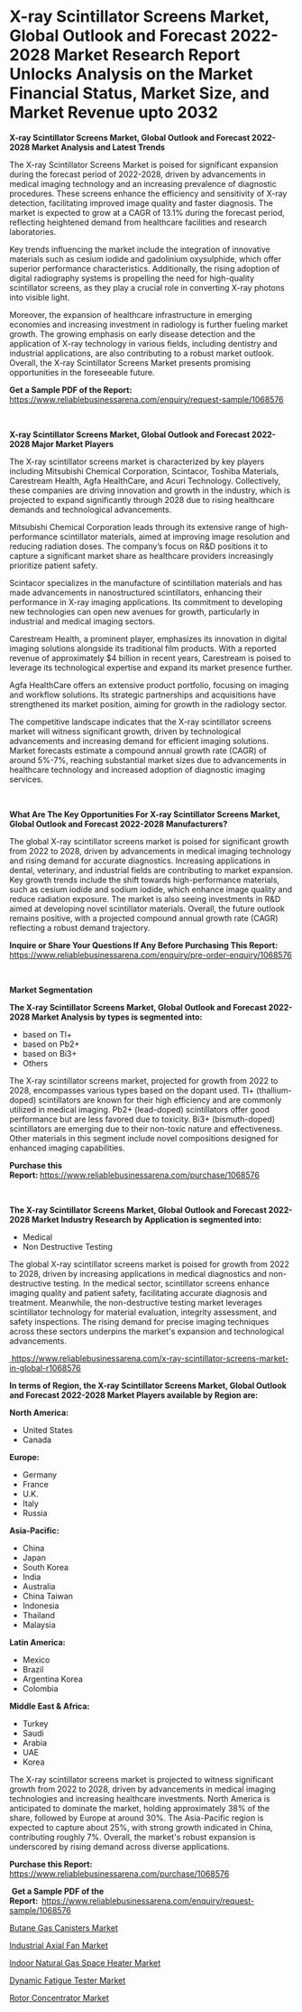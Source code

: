 <p><h1>X-ray Scintillator Screens Market, Global Outlook and Forecast 2022-2028 Market Research Report Unlocks Analysis on the Market Financial Status, Market Size, and Market Revenue upto 2032</h1></p><p><strong>X-ray Scintillator Screens Market, Global Outlook and Forecast 2022-2028 Market Analysis and Latest Trends</strong></p>
<p><p>The X-ray Scintillator Screens Market is poised for significant expansion during the forecast period of 2022-2028, driven by advancements in medical imaging technology and an increasing prevalence of diagnostic procedures. These screens enhance the efficiency and sensitivity of X-ray detection, facilitating improved image quality and faster diagnosis. The market is expected to grow at a CAGR of 13.1% during the forecast period, reflecting heightened demand from healthcare facilities and research laboratories.</p><p>Key trends influencing the market include the integration of innovative materials such as cesium iodide and gadolinium oxysulphide, which offer superior performance characteristics. Additionally, the rising adoption of digital radiography systems is propelling the need for high-quality scintillator screens, as they play a crucial role in converting X-ray photons into visible light. </p><p>Moreover, the expansion of healthcare infrastructure in emerging economies and increasing investment in radiology is further fueling market growth. The growing emphasis on early disease detection and the application of X-ray technology in various fields, including dentistry and industrial applications, are also contributing to a robust market outlook. Overall, the X-ray Scintillator Screens Market presents promising opportunities in the foreseeable future.</p></p>
<p><strong>Get a Sample PDF of the Report:&nbsp;</strong> <a href="https://www.reliablebusinessarena.com/enquiry/request-sample/1068576?utm_campaign=3254&utm_medium=2&utm_source=Github&utm_content=ia&utm_term=21032025&utm_id=x-ray-scintillator-screens-market-global-outlook-and-forecast-2022-2028">https://www.reliablebusinessarena.com/enquiry/request-sample/1068576</a></p>
<p>&nbsp;</p>
<p><strong>X-ray Scintillator Screens Market, Global Outlook and Forecast 2022-2028 Major Market Players</strong></p>
<p><p>The X-ray scintillator screens market is characterized by key players including Mitsubishi Chemical Corporation, Scintacor, Toshiba Materials, Carestream Health, Agfa HealthCare, and Acuri Technology. Collectively, these companies are driving innovation and growth in the industry, which is projected to expand significantly through 2028 due to rising healthcare demands and technological advancements.</p><p>Mitsubishi Chemical Corporation leads through its extensive range of high-performance scintillator materials, aimed at improving image resolution and reducing radiation doses. The company’s focus on R&D positions it to capture a significant market share as healthcare providers increasingly prioritize patient safety.</p><p>Scintacor specializes in the manufacture of scintillation materials and has made advancements in nanostructured scintillators, enhancing their performance in X-ray imaging applications. Its commitment to developing new technologies can open new avenues for growth, particularly in industrial and medical imaging sectors.</p><p>Carestream Health, a prominent player, emphasizes its innovation in digital imaging solutions alongside its traditional film products. With a reported revenue of approximately $4 billion in recent years, Carestream is poised to leverage its technological expertise and expand its market presence further.</p><p>Agfa HealthCare offers an extensive product portfolio, focusing on imaging and workflow solutions. Its strategic partnerships and acquisitions have strengthened its market position, aiming for growth in the radiology sector.</p><p>The competitive landscape indicates that the X-ray scintillator screens market will witness significant growth, driven by technological advancements and increasing demand for efficient imaging solutions. Market forecasts estimate a compound annual growth rate (CAGR) of around 5%-7%, reaching substantial market sizes due to advancements in healthcare technology and increased adoption of diagnostic imaging services.</p></p>
<p>&nbsp;</p>
<p><strong>What Are The Key Opportunities For X-ray Scintillator Screens Market, Global Outlook and Forecast 2022-2028 Manufacturers?</strong></p>
<p><p>The global X-ray scintillator screens market is poised for significant growth from 2022 to 2028, driven by advancements in medical imaging technology and rising demand for accurate diagnostics. Increasing applications in dental, veterinary, and industrial fields are contributing to market expansion. Key growth trends include the shift towards high-performance materials, such as cesium iodide and sodium iodide, which enhance image quality and reduce radiation exposure. The market is also seeing investments in R&D aimed at developing novel scintillator materials. Overall, the future outlook remains positive, with a projected compound annual growth rate (CAGR) reflecting a robust demand trajectory.</p></p>
<p><strong>Inquire or Share Your Questions If Any Before Purchasing This Report:</strong> <a href="https://www.reliablebusinessarena.com/enquiry/pre-order-enquiry/1068576?utm_campaign=3254&utm_medium=2&utm_source=Github&utm_content=ia&utm_term=21032025&utm_id=x-ray-scintillator-screens-market-global-outlook-and-forecast-2022-2028">https://www.reliablebusinessarena.com/enquiry/pre-order-enquiry/1068576</a></p>
<p>&nbsp;</p>
<p><strong>Market Segmentation</strong></p>
<p><strong>The X-ray Scintillator Screens Market, Global Outlook and Forecast 2022-2028 Market Analysis by types is segmented into:</strong></p>
<p><ul><li>based on Tl+</li><li>based on Pb2+</li><li>based on Bi3+</li><li>Others</li></ul></p>
<p><p>The X-ray scintillator screens market, projected for growth from 2022 to 2028, encompasses various types based on the dopant used. Tl+ (thallium-doped) scintillators are known for their high efficiency and are commonly utilized in medical imaging. Pb2+ (lead-doped) scintillators offer good performance but are less favored due to toxicity. Bi3+ (bismuth-doped) scintillators are emerging due to their non-toxic nature and effectiveness. Other materials in this segment include novel compositions designed for enhanced imaging capabilities.</p></p>
<p><strong>Purchase this Report:&nbsp;</strong><a href="https://www.reliablebusinessarena.com/purchase/1068576?utm_campaign=3254&utm_medium=2&utm_source=Github&utm_content=ia&utm_term=21032025&utm_id=x-ray-scintillator-screens-market-global-outlook-and-forecast-2022-2028">https://www.reliablebusinessarena.com/purchase/1068576</a></p>
<p>&nbsp;</p>
<p><strong>The X-ray Scintillator Screens Market, Global Outlook and Forecast 2022-2028 Market Industry Research by Application is segmented into:</strong></p>
<p><ul><li>Medical</li><li>Non Destructive Testing</li></ul></p>
<p><p>The global X-ray scintillator screens market is poised for growth from 2022 to 2028, driven by increasing applications in medical diagnostics and non-destructive testing. In the medical sector, scintillator screens enhance imaging quality and patient safety, facilitating accurate diagnosis and treatment. Meanwhile, the non-destructive testing market leverages scintillator technology for material evaluation, integrity assessment, and safety inspections. The rising demand for precise imaging techniques across these sectors underpins the market's expansion and technological advancements.</p></p>
<p><a href="https://www.reliablebusinessarena.com/x-ray-scintillator-screens-market-in-global-r1068576?utm_campaign=3254&utm_medium=2&utm_source=Github&utm_content=ia&utm_term=21032025&utm_id=x-ray-scintillator-screens-market-global-outlook-and-forecast-2022-2028">&nbsp;https://www.reliablebusinessarena.com/x-ray-scintillator-screens-market-in-global-r1068576</a></p>
<p><strong>In terms of Region, the X-ray Scintillator Screens Market, Global Outlook and Forecast 2022-2028 Market Players available by Region are:</strong></p>
<p>
    <p> <strong> North America: </strong>
        <ul>
            <li>United States</li>
            <li>Canada</li>
        </ul>
        </p> 
    <p> <strong> Europe: </strong>
        <ul>
            <li>Germany</li>
            <li>France</li>
            <li>U.K.</li>
            <li>Italy</li>
            <li>Russia</li>
        </ul>
        </p> 
    <p> <strong> Asia-Pacific: </strong>
        <ul>
            <li>China</li>
            <li>Japan</li>
            <li>South Korea</li>
            <li>India</li>
            <li>Australia</li>
            <li>China Taiwan</li>
            <li>Indonesia</li>
            <li>Thailand</li>
            <li>Malaysia</li>
        </ul>
        </p> 
    <p> <strong> Latin America: </strong>
        <ul>
            <li>Mexico</li>
            <li>Brazil</li>
            <li>Argentina Korea</li>
            <li>Colombia</li>
        </ul>
        </p> 
    <p> <strong> Middle East & Africa: </strong>
        <ul>
            <li>Turkey</li>
            <li>Saudi</li>
            <li>Arabia</li>
            <li>UAE</li>
            <li>Korea</li>
        </ul>
    </p>
    </p>
<p><p>The X-ray scintillator screens market is projected to witness significant growth from 2022 to 2028, driven by advancements in medical imaging technologies and increasing healthcare investments. North America is anticipated to dominate the market, holding approximately 38% of the share, followed by Europe at around 30%. The Asia-Pacific region is expected to capture about 25%, with strong growth indicated in China, contributing roughly 7%. Overall, the market's robust expansion is underscored by rising demand across diverse applications.</p></p>
<p><strong>Purchase this Report: </strong><a href="https://www.reliablebusinessarena.com/purchase/1068576?utm_campaign=3254&utm_medium=2&utm_source=Github&utm_content=ia&utm_term=21032025&utm_id=x-ray-scintillator-screens-market-global-outlook-and-forecast-2022-2028">https://www.reliablebusinessarena.com/purchase/1068576</a></p>
<p>&nbsp;<strong>Get a Sample PDF of the Report:&nbsp;&nbsp;</strong><a href="https://www.reliablebusinessarena.com/enquiry/request-sample/1068576?utm_campaign=3254&utm_medium=2&utm_source=Github&utm_content=ia&utm_term=21032025&utm_id=x-ray-scintillator-screens-market-global-outlook-and-forecast-2022-2028">https://www.reliablebusinessarena.com/enquiry/request-sample/1068576</a></p>
<p><strong></strong></p>
<p><p><a href="https://www.linkedin.com/pulse/analyzing-butane-gas-canisters-market-expected-cagr-b82qe?utm_campaign=3254&utm_medium=2&utm_source=Github&utm_content=ia&utm_term=21032025&utm_id=x-ray-scintillator-screens-market-global-outlook-and-forecast-2022-2028">Butane Gas Canisters Market</a></p><p><a href="https://www.linkedin.com/pulse/projected-revenue-growth-industrial-axial-fan-market-99-cagr-t4hne?utm_campaign=3254&utm_medium=2&utm_source=Github&utm_content=ia&utm_term=21032025&utm_id=x-ray-scintillator-screens-market-global-outlook-and-forecast-2022-2028">Industrial Axial Fan Market</a></p><p><a href="https://www.linkedin.com/pulse/indoor-natural-gas-space-heater-market-report-2025-2032-ltxqe?utm_campaign=3254&utm_medium=2&utm_source=Github&utm_content=ia&utm_term=21032025&utm_id=x-ray-scintillator-screens-market-global-outlook-and-forecast-2022-2028">Indoor Natural Gas Space Heater Market</a></p><p><a href="https://www.linkedin.com/pulse/key-drivers-dynamic-fatigue-tester-market-trends-future-outlook-5bo2e?utm_campaign=3254&utm_medium=2&utm_source=Github&utm_content=ia&utm_term=21032025&utm_id=x-ray-scintillator-screens-market-global-outlook-and-forecast-2022-2028">Dynamic Fatigue Tester Market</a></p><p><a href="https://www.linkedin.com/pulse/analytics-driven-insights-rotor-concentrator-market-revenue-growth-7opre?utm_campaign=3254&utm_medium=2&utm_source=Github&utm_content=ia&utm_term=21032025&utm_id=x-ray-scintillator-screens-market-global-outlook-and-forecast-2022-2028">Rotor Concentrator Market</a></p></p>